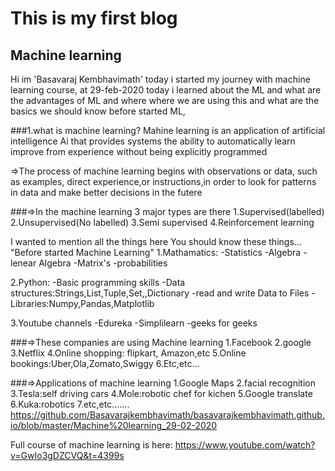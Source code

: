 # This is my first blog
## Machine learning

Hi im 'Basavaraj Kembhavimath' today i started my journey with machine learning course, at 29-feb-2020
today i learned about the ML and what are the advantages of ML and where where we are using this and 
what are the basics we should know before started ML,

###1.what is machine learning?
Mahine learning is an application of artificial intelligence Ai that provides systems the ability
to automatically learn improve from experience without being explicitly programmed

=>The process of machine learning begins with observations or data, such as examples,
direct experience,or instructions,in order to look for patterns in data and make better decisions in the futere
 
###=>In the machine learning 3 major types are there
1.Supervised(labelled)
2.Unsupervised(No labelled)
3.Semi supervised
4.Reinforcement learning

I wanted to mention all the things here 
You should know these things... "Before started Machine Learning"
1.Mathamatics:
	-Statistics
	-Algebra
	-lenear Algebra
	-Matrix's
	-probabilities

2.Python:
	-Basic programming skills
	-Data structures:Strings,List,Tuple,Set,,Dictionary
	-read and write Data to Files
	-Libraries:Numpy,Pandas,Matplotlib

3.Youtube channels
	-Edureka
	-Simplilearn
	-geeks for geeks


###=>These companies are using Machine learning
1.Facebook
2.google
3.Netflix
4.Online shopping: flipkart, Amazon,etc
5.Online bookings:Uber,Ola,Zomato,Swiggy
6.Etc,etc...

###=>Applications of machine learning
1.Google Maps
2.facial recognition
3.Tesla:self driving cars
4.Mole:robotic chef for kichen
5.Google translate
6.Kuka:robotics
7.etc,etc.......
https://github.com/Basavarajkembhavimath/basavarajkembhavimath.github.io/blob/master/Machine%20learning_29-02-2020






Full course of machine learning is here:
https://www.youtube.com/watch?v=GwIo3gDZCVQ&t=4399s
